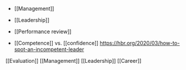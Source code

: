 - [[Management]]
- [[Leadership]]
- [[Performance review]]

- [[Competence]] vs. [[confidence]] https://hbr.org/2020/03/how-to-spot-an-incompetent-leader

[[Evaluation]] [[Management]] [[Leadership]] [[Career]]
